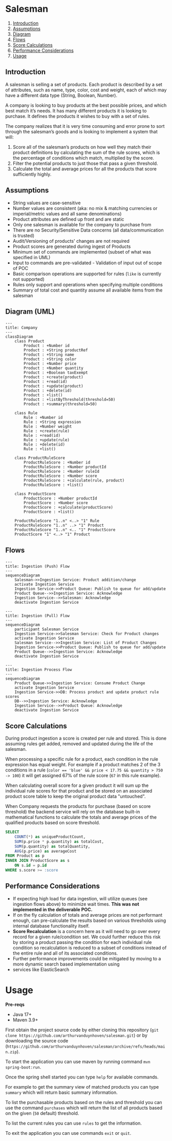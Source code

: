# Salesman

1. [Introduction](#introduction)
2. [Assumptions](#assumptions)
3. [Diagram](#diagram-uml)
4. [Flows](#flows)
5. [Score Calculations](#score-calculations)
6. [Performance Considerations](#performance-considerations)
7. [Usage](#usage)

## Introduction

A salesman is selling a set of products. Each product is described by a set of attributes,
such as name, type, color, cost and weight, each of which may have a different data
type (String, Boolean, Number).

A company is looking to buy products at the best possible prices, and which best match
it’s needs. It has many different products it is looking to purchase. It defines the
products it wishes to buy with a set of rules.

The company realizes that it is very time consuming and error prone to sort through the
salesman’s goods and is looking to implement a system that will:

1. Score all of the salesman’s products on how well they match their product
   definitions by calculating the sum of the rule scores, which is the percentage of
   conditions which match, multiplied by the score.
2. Filter the potential products to just those that pass a given threshold.
3. Calculate the total and average prices for all the products that score sufficiently
   highly.

## Assumptions

* String values are case-sensitive
* Number values are consistent (aka: no mix & matching currencies or imperial/metric values and all same denominations)
* Product attributes are defined up front and are static
* Only one salesman is available for the company to purchase from
* There are no Security/Sensitive Data concerns (all data/communication is trusted)
* Audit/Versioning of products' changes are not required
* Product scores are generated during ingest of Products
* Minimum set of commands are implemented (subset of what was specified in UML)
* Input to commands are pre-validated - Validation of input out of scope of POC
* Basic comparison operations are supported for rules (`like` is currently not supported)
* Rules only support and operations when specifying multiple conditions
* Summary of total cost and quantity assume all available items from the salesman

## Diagram (UML)

```mermaid
---
title: Company
---
classDiagram
    class Product
        Product : +Number id
        Product : +String productRef
        Product : +String name
        Product : +String color
        Product : +Number price
        Product : +Number quantity
        Product : +Boolean taxExempt
        Product : +create(product)
        Product : +read(id)
        Product : +update(product)
        Product : +delete(id)
        Product : +list()
        Product : +listByThreshold(threshold=50)
        Product : +summary(threshold=50)
    
    class Rule
        Rule : +Number id
        Rule : +String expression
        Rule : +Number weight
        Rule : +create(rule)
        Rule : +read(id)
        Rule : +update(rule)
        Rule : +delete(id)
        Rule : +list()

    class ProductRuleScore
        ProductRuleScore : +Number id
        ProductRuleScore : +Number productId
        ProductRuleScore : +Number ruleId
        ProductRuleScore : +Number score
        ProductRuleScore : +calculate(rule, product)
        ProductRuleScore : +list()

    class ProductScore
        ProductScore : +Number productId
        ProductScore : +Number score
        ProductScore : +calculate(productScore)
        ProductScore : +list()

    ProductRuleScore "1..n" <..> "1" Rule
    ProductRuleScore "1..n" ..> "1" Product
    ProductRuleScore "1..n" <.. "1" ProductScore
    ProductScore "1" <..> "1" Product

```

## Flows

```mermaid
---
title: Ingestion (Push) Flow
---
sequenceDiagram
    Salesman->>Ingestion Service: Product addition/change
    activate Ingestion Service
    Ingestion Service->>Product Queue: Publish to queue for add/update
    Product Queue-->>Ingestion Service: Acknowledge
    Ingestion Service-->>Salesman: Acknowledge
    deactivate Ingestion Service
```

```mermaid
---
title: Ingestion (Pull) Flow
---
sequenceDiagram
    participant Salesman Service
    Ingestion Service->>Salesman Service: Check for Product changes
    activate Ingestion Service
    Salesman Service-->>Ingestion Service: List of Product Changes
    Ingestion Service->>Product Queue: Publish to queue for add/update
    Product Queue-->>Ingestion Service: Acknowledge
    deactivate Ingestion Service
```

```mermaid
---
title: Ingestion Process Flow
---
sequenceDiagram
    Product Queue->>Ingestion Service: Consume Product Change
    activate Ingestion Service
    Ingestion Service->>DB: Process product and update product rule scores
    DB-->>Ingestion Service: Acknowledge
    Ingestion Service-->>Product Queue: Acknowledge
    deactivate Ingestion Service
```

## Score Calculations

During product ingestion a score is created per rule and stored. This is done assuming rules get added, removed and
updated during the life of the salesman.

When processing a specific rule for a product, each condition in the rule expression has equal weight.
For example if a product matches 2 of the 3 conditions in a rule
(`color == 'blue' && price < 17.75 && quantity > 750 -> 100`) it will get assigned 67% of the rule score
(`67` in this rule example).

When calculating overall score for a given product it will sum up the individual rule scores for that product and be 
stored on an associated product score table to keep the original product data "untouched".

When Company requests the products for purchase (based on score threshold) the backend service will rely on the database
built-in mathematical functions to calculate the totals and average prices of the qualified products based on
score threshold.

```sql
SELECT 
    COUNT(*) as uniqueProductCount,
    SUM(p.price * p.quantity) as totalCost,
    SUM(p.quantity) as totalQuantity,
    AVG(p.price) as averageCost
FROM Product as p
INNER JOIN ProductScore as s
    ON s.id = p.id
WHERE s.score >= :score
```

## Performance Considerations

* If expecting high load for data ingestion, will utilize queues (see ingestion flows above) to minimize wait times.
  **This was not implemented in the deliverable POC.**
* If on the fly calculation of totals and average prices are not performant enough, can pre-calculate the results
  based on various thresholds using internal database functionality itself.
* **Score Recalculation** is a concern here as it will need to go over every record for a given rule/condition set. We
  could further reduce this risk by storing a product passing the condition for each individual rule condition so
  recalculation is reduced to a subset of conditions instead of the entire rule and all of its associated conditions.
* Further performance improvements could be mitigated by moving to a more dynamic search based implementation using
* services like ElasticSearch

# Usage

**Pre-reqs**
* Java 17+
* Maven 3.9+

First obtain the project source code by either cloning this repository
(`git clone https://github.com/arthurvanduynhoven/salesman.git`) or by downloading the source code
(`https://github.com/arthurvanduynhoven/salesman/archive/refs/heads/main.zip`).

To start the application you can use maven by running command `mvn spring-boot:run`.

Once the spring shell started you can type `help` for available commands.

For example to get the summary view of matched products you can type `summary` which will return basic summary
information.

To list the purchasable products based on the rules and threshold you can use the command `purchases` which will
return the list of all products based on the given (`50` default) threshold.

To list the current rules you can use `rules` to get the information.

To exit the application you can use commands `exit` or `quit`.
